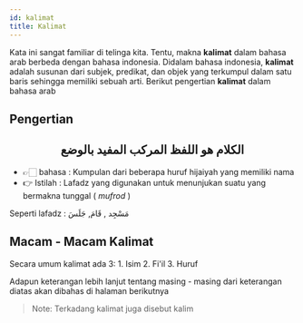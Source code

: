 ```yaml
---
id: kalimat
title: Kalimat
---
```


Kata ini sangat familiar di telinga kita. Tentu, makna **kalimat** dalam bahasa arab berbeda dengan bahasa indonesia. Didalam bahasa indonesia, **kalimat** adalah susunan dari subjek, predikat, dan objek yang terkumpul dalam satu baris sehingga memiliki sebuah arti. Berikut pengertian **kalimat** dalam bahasa arab

## Pengertian
<h2 align="center">الكلام هو اللفظ المركب المفيد بالوضع</h2>

* 👉🏻 bahasa  : Kumpulan dari beberapa huruf hijaiyah yang memiliki nama
* 👉 Istilah : Lafadz yang digunakan untuk menunjukan suatu yang bermakna tunggal ( *mufrod* )

Seperti lafadz : 	مَسْجِد , قَامَ, جَلَسَ

## Macam - Macam Kalimat
Secara umum kalimat ada 3:
    1. Isim
    2. Fi'il
    3. Huruf


Adapun keterangan lebih lanjut tentang masing - masing dari keterangan diatas akan dibahas di halaman berikutnya

>Note: Terkadang kalimat juga disebut kalim

